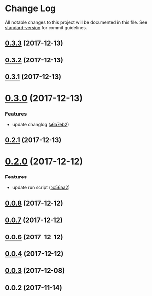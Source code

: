 # Change Log

All notable changes to this project will be documented in this file. See [standard-version](https://github.com/conventional-changelog/standard-version) for commit guidelines.

<a name="0.3.3"></a>
## [0.3.3](https://github.com/skyFi/create-react-web/compare/v0.3.2...v0.3.3) (2017-12-13)



<a name="0.3.2"></a>
## [0.3.2](https://github.com/skyFi/create-react-web/compare/v0.3.1...v0.3.2) (2017-12-13)



<a name="0.3.1"></a>
## [0.3.1](https://github.com/skyFi/create-react-web/compare/v0.3.0...v0.3.1) (2017-12-13)



<a name="0.3.0"></a>
# [0.3.0](https://github.com/skyFi/create-react-web/compare/v0.2.0...v0.3.0) (2017-12-13)


### Features

* update changlog ([a6a7eb2](https://github.com/skyFi/create-react-web/commit/a6a7eb2))



<a name="0.2.1"></a>
## [0.2.1](https://github.com/skyFi/create-react-web/compare/v0.2.0...v0.2.1) (2017-12-13)



<a name="0.2.0"></a>
# [0.2.0](https://github.com/skyFi/create-react-web/compare/v0.0.8...v0.2.0) (2017-12-12)


### Features

* update run script ([bc56aa2](https://github.com/skyFi/create-react-web/commit/bc56aa2))



<a name="0.0.8"></a>
## [0.0.8](https://github.com/skyFi/create-react-web/compare/v0.0.7...v0.0.8) (2017-12-12)



<a name="0.0.7"></a>
## [0.0.7](https://github.com/skyFi/create-react-web/compare/v0.0.6...v0.0.7) (2017-12-12)



<a name="0.0.6"></a>
## [0.0.6](https://github.com/skyFi/create-react-web/compare/0.0.5...0.0.6) (2017-12-12)



<a name="0.0.4"></a>
## [0.0.4](https://github.com/skyFi/create-react-web/compare/v0.0.3...0.0.4) (2017-12-12)



<a name="0.0.3"></a>
## [0.0.3](https://github.com/skyFi/create-react-web/compare/v0.0.2...v0.0.3) (2017-12-08)



<a name="0.0.2"></a>
## 0.0.2 (2017-11-14)
